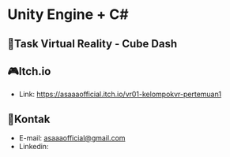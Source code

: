 # Unity Engine + C#

## 🏓Task Virtual Reality - Cube Dash


## 🎮Itch.io
- Link: https://asaaaofficial.itch.io/vr01-kelompokvr-pertemuan1

## 📩Kontak
- E-mail: asaaaofficial@gmail.com
- Linkedin:
